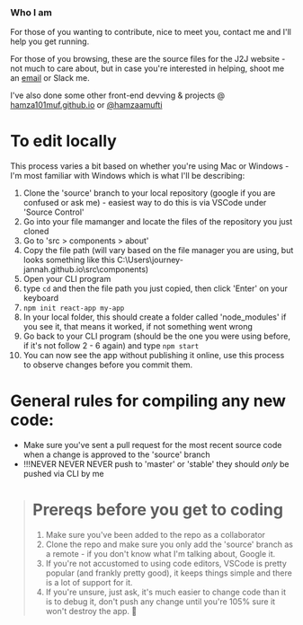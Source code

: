 ### Who I am

For those of you wanting to contribute, nice to meet you, contact me and I'll help you get running.

For those of you browsing, these are the source files for the J2J website - not much to care about, but in case you're interested in helping, shoot me an [email](hamza101muf@outlook.com) or Slack me.

I've also done some other front-end devving & projects @ [hamza101muf.github.io](hamza101muf.github.io) or [@hamzaamufti](tiwtter.com/hamzaamufti)

# To edit locally
This process varies a bit based on whether you're using Mac or Windows - I'm most familiar with Windows which is what I'll be describing:

1. Clone the 'source' branch to your local repository (google if you are confused or ask me) - easiest way to do this is via VSCode under 'Source Control'
2. Go into your file mamanger and locate the files of the repository you just cloned
3. Go to 'src > components > about'
4. Copy the file path (will vary based on the file manager you are using, but looks something like this C:\Users\journey-jannah.github.io\src\components)
5. Open your CLI program
6. type `cd` and then the file path you just copied, then click 'Enter' on your keyboard
7. `npm init react-app my-app`
8. In your local folder, this should create a folder called 'node_modules' if you see it, that means it worked, if not something went wrong
9. Go back to your CLI program (should be the one you were using before, if it's not follow 2 - 6 again) and type `npm start`
10. You can now see the app without publishing it online, use this process to observe changes before you commit them.

# General rules for compiling any new code:
- Make sure you've sent a pull request for the most recent source code when a change is approved to the 'source' branch
- !!!NEVER NEVER NEVER push to 'master' or 'stable' they should *only* be pushed via CLI by me

># Prereqs before you get to coding
>1. Make sure you've been added to the repo as a collaborator
>2. Clone the repo and make sure you only add the 'source' branch as a remote - if you don't know what I'm talking about, Google it.
>3. If you're not accustomed to using code editors, VSCode is pretty popular (and frankly pretty good), it keeps things simple and there is a lot of support for it.
>4. If you're unsure, just ask, it's much easier to change code than it is to debug it, don't push any change until you're 105% sure it won't destroy the app. 🙏

